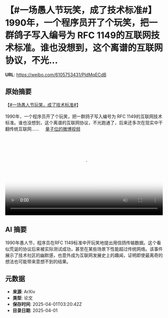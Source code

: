 # 【#一场愚人节玩笑，成了技术标准#】1990年，一个程序员开了个玩笑，把一群鸽子写入编号为 RFC 1149的互联网技术标准。谁也没想到，这个离谱的互联网协议，不光...

**URL**: https://weibo.com/6105753431/PldMqECdB

## 原始摘要

【<a href="https://m.weibo.cn/search?containerid=231522type%3D1%26t%3D10%26q%3D%23%E4%B8%80%E5%9C%BA%E6%84%9A%E4%BA%BA%E8%8A%82%E7%8E%A9%E7%AC%91%EF%BC%8C%E6%88%90%E4%BA%86%E6%8A%80%E6%9C%AF%E6%A0%87%E5%87%86%23&amp;extparam=%23%E4%B8%80%E5%9C%BA%E6%84%9A%E4%BA%BA%E8%8A%82%E7%8E%A9%E7%AC%91%EF%BC%8C%E6%88%90%E4%BA%86%E6%8A%80%E6%9C%AF%E6%A0%87%E5%87%86%23" data-hide=""><span class="surl-text">#一场愚人节玩笑，成了技术标准#</span></a>】<br><br>1990年，一个程序员开了个玩笑，把一群鸽子写入编号为 RFC 1149的互联网技术标准。谁也没想到，这个离谱的互联网协议，不光跑通了，后来还多次在现实中干翻传统互联网...... <a href="https://video.weibo.com/show?fid=1034:5150575117926436" data-hide=""><span class="url-icon"><img style="width: 1rem;height: 1rem" src="https://h5.sinaimg.cn/upload/2015/09/25/3/timeline_card_small_video_default.png" referrerpolicy="no-referrer"></span><span class="surl-text">量子位的微博视频</span></a> <br clear="both"><div style="clear: both"></div><video controls="controls" poster="https://tvax2.sinaimg.cn/orj480/006Fd7o3gy1i014slv16aj31hc0u0b29.jpg" style="width: 100%"><source src="https://f.video.weibocdn.com/o0/1RKwfzkPlx08n7Vtx8C401041203ZRSr0E020.mp4?label=mp4_720p&amp;template=1280x720.25.0&amp;ori=0&amp;ps=1BThihd3VLAY5R&amp;Expires=1743481209&amp;ssig=fVPMFxz9cx&amp;KID=unistore,video"><source src="https://f.video.weibocdn.com/o0/2Q9Ihgb9lx08n7VrCPi8010412025tgP0E010.mp4?label=mp4_hd&amp;template=852x480.25.0&amp;ori=0&amp;ps=1BThihd3VLAY5R&amp;Expires=1743481209&amp;ssig=auVWjA5PoW&amp;KID=unistore,video"><source src="https://f.video.weibocdn.com/o0/kMXkXJailx08n7VrsmiA01041201k8q90E010.mp4?label=mp4_ld&amp;template=640x360.25.0&amp;ori=0&amp;ps=1BThihd3VLAY5R&amp;Expires=1743481209&amp;ssig=HZlV%2B34Zud&amp;KID=unistore,video"><p>视频无法显示，请前往<a href="https://video.weibo.com/show?fid=1034%3A5150575117926436" target="_blank" rel="noopener noreferrer">微博视频</a>观看。</p></video>

## AI 摘要

1990年愚人节，程序员在RFC 1149标准中开玩笑地提出用信鸽传输数据。这个看似荒诞的协议后来被实际测试成功，甚至在某些场景下性能超过传统网络。该事件展示了技术社区的幽默感，也意外成为互联网发展史上的趣闻，证明即使最离奇的想法也可能带来意想不到的结果。

## 元数据

- **来源**: ArXiv
- **类型**: 论文
- **保存时间**: 2025-04-01T03:20:42Z
- **目录日期**: 2025-04-01
